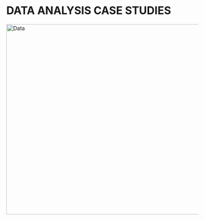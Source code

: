 <h1>DATA ANALYSIS CASE STUDIES</h1>
<img src="https://drive.google.com/file/d/1RbgGmmbhF-chq5hPYSGxNH8RlJ4nccRu" alt="Data" align="center" width="1200" height="500">
